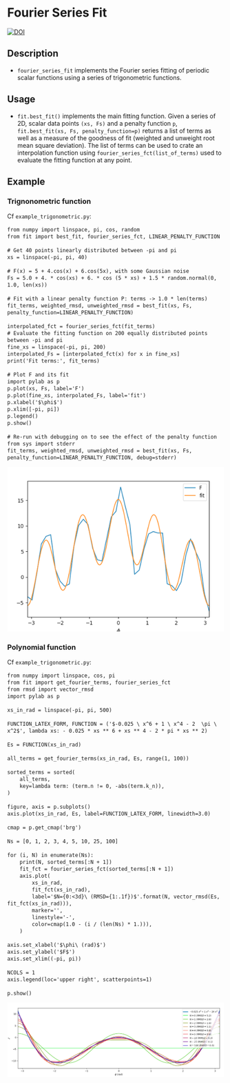 # Fourier Series Fit

[![DOI](https://zenodo.org/badge/75901428.svg)](https://zenodo.org/badge/latestdoi/75901428)

## Description

* `fourier_series_fit` implements the Fourier series fitting of periodic scalar functions using a series of trigonometric functions.

## Usage

* `fit.best_fit()` implements the main fitting function.
Given a series of 2D, scalar data points `(xs, Fs)` and a penalty function `p`,
`fit.best_fit(xs, Fs, penalty_function=p)` returns a list of terms
as well as a measure of the goodness of fit (weighted and unweight root mean square deviation).
The list of terms can be used to crate an interpolation function using `fourier_series_fct(list_of_terms)` used to evaluate the fitting function at any point.

## Example

### Trignonometric function

Cf `example_trigonometric.py`:

```
from numpy import linspace, pi, cos, random
from fit import best_fit, fourier_series_fct, LINEAR_PENALTY_FUNCTION

# Get 40 points linearly distributed between -pi and pi
xs = linspace(-pi, pi, 40)

# F(x) = 5 + 4.cos(x) + 6.cos(5x), with some Gaussian noise
Fs = 5.0 + 4. * cos(xs) + 6. * cos (5 * xs) + 1.5 * random.normal(0, 1.0, len(xs))

# Fit with a linear penalty function P: terms -> 1.0 * len(terms)
fit_terms, weighted_rmsd, unweighted_rmsd = best_fit(xs, Fs, penalty_function=LINEAR_PENALTY_FUNCTION)

interpolated_fct = fourier_series_fct(fit_terms)
# Evaluate the fitting function on 200 equally distributed points between -pi and pi
fine_xs = linspace(-pi, pi, 200)
interpolated_Fs = [interpolated_fct(x) for x in fine_xs]
print('Fit terms:', fit_terms)

# Plot F and its fit
import pylab as p
p.plot(xs, Fs, label='F')
p.plot(fine_xs, interpolated_Fs, label='fit')
p.xlabel('$\phi$')
p.xlim([-pi, pi])
p.legend()
p.show()

# Re-run with debugging on to see the effect of the penalty function
from sys import stderr
fit_terms, weighted_rmsd, unweighted_rmsd = best_fit(xs, Fs, penalty_function=LINEAR_PENALTY_FUNCTION, debug=stderr)
```

![Example Trigonometric](https://raw.githubusercontent.com/bertrand-caron/fourier_series_fit/master/figures/example_trigonometric.png)

### Polynomial function

Cf `example_trigonometric.py`:

```
from numpy import linspace, cos, pi
from fit import get_fourier_terms, fourier_series_fct
from rmsd import vector_rmsd
import pylab as p

xs_in_rad = linspace(-pi, pi, 500)

FUNCTION_LATEX_FORM, FUNCTION = ('$-0.025 \ x^6 + 1 \ x^4 - 2  \pi \ x^2$', lambda xs: - 0.025 * xs ** 6 + xs ** 4 - 2 * pi * xs ** 2)

Es = FUNCTION(xs_in_rad)

all_terms = get_fourier_terms(xs_in_rad, Es, range(1, 100))

sorted_terms = sorted(
    all_terms,
    key=lambda term: (term.n != 0, -abs(term.k_n)),
)

figure, axis = p.subplots()
axis.plot(xs_in_rad, Es, label=FUNCTION_LATEX_FORM, linewidth=3.0)

cmap = p.get_cmap('brg')

Ns = [0, 1, 2, 3, 4, 5, 10, 25, 100]

for (i, N) in enumerate(Ns):
    print(N, sorted_terms[:N + 1])
    fit_fct = fourier_series_fct(sorted_terms[:N + 1])
    axis.plot(
        xs_in_rad,
        fit_fct(xs_in_rad),
        label='$N={0:<3d}\ (RMSD={1:.1f})$'.format(N, vector_rmsd(Es, fit_fct(xs_in_rad))),
        marker='',
        linestyle='-',
        color=cmap(1.0 - (i / (len(Ns) * 1.))),
    )

axis.set_xlabel('$\phi\ (rad)$')
axis.set_ylabel('$F$')
axis.set_xlim((-pi, pi))

NCOLS = 1
axis.legend(loc='upper right', scatterpoints=1)

p.show()
```

![Example Polynomial](https://raw.githubusercontent.com/bertrand-caron/fourier_series_fit/master/figures/example_polynomial.png)

